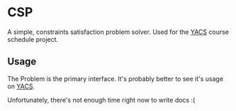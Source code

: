 CSP
===

A simple, constraints satisfaction problem solver. Used for the [YACS][] course
schedule project.

Usage
-----

The Problem is the primary interface. It's probably better to see it's usage
on [YACS][scheduler].


Unfortunately, there's not enough time right now to write docs :(

[yacs]: http://github.com/jeffh/yacs
[scheduler]: https://github.com/jeffh/YACS/blob/master/lib/rpi_courses/scheduler.py
